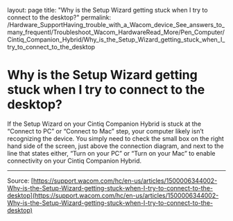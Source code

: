 layout: page
title: "Why is the Setup Wizard getting stuck when I try to connect to the desktop?"
permalink: /Hardware_SupportHaving_trouble_with_a_Wacom_device_See_answers_to_many_frequentl/Troubleshoot_Wacom_HardwareRead_More/Pen_Computer/Cintiq_Companion_Hybrid/Why_is_the_Setup_Wizard_getting_stuck_when_I_try_to_connect_to_the_desktop

# Why is the Setup Wizard getting stuck when I try to connect to the desktop?

If the Setup Wizard on your Cintiq Companion Hybrid is stuck at the “Connect to PC” or “Connect to Mac” step, your computer likely isn’t recognizing the device. You simply need to check the small box on the right hand side of the screen, just above the connection diagram, and next to the line that states either, “Turn on your PC” or “Turn on your Mac” to enable connectivity on your Cintiq Companion Hybrid.

---
Source: [https://support.wacom.com/hc/en-us/articles/1500006344002-Why-is-the-Setup-Wizard-getting-stuck-when-I-try-to-connect-to-the-desktop](https://support.wacom.com/hc/en-us/articles/1500006344002-Why-is-the-Setup-Wizard-getting-stuck-when-I-try-to-connect-to-the-desktop)
